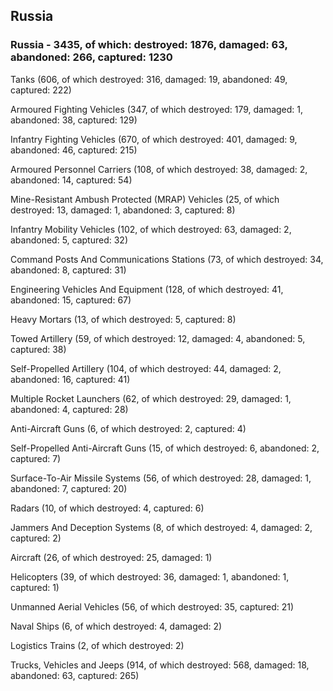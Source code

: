 
 
 ## Russia
 
 ### Russia - 3435, of which: destroyed: 1876, damaged: 63, abandoned: 266, captured: 1230

 

 

 Tanks (606, of which destroyed: 316, damaged: 19, abandoned: 49, captured: 222)

 Armoured Fighting Vehicles (347, of which destroyed: 179, damaged: 1, abandoned: 38, captured: 129)

 Infantry Fighting Vehicles (670, of which destroyed: 401, damaged: 9, abandoned: 46, captured: 215)

 Armoured Personnel Carriers (108, of which destroyed: 38, damaged: 2, abandoned: 14, captured: 54)

 Mine-Resistant Ambush Protected (MRAP) Vehicles (25, of which destroyed: 13, damaged: 1, abandoned: 3, captured: 8)

 Infantry Mobility Vehicles (102, of which destroyed: 63, damaged: 2, abandoned: 5, captured: 32)

 Command Posts And Communications Stations (73, of which destroyed: 34, abandoned: 8, captured: 31)

 Engineering Vehicles And Equipment (128, of which destroyed: 41, abandoned: 15, captured: 67)

 Heavy Mortars (13, of which destroyed: 5, captured: 8)

 Towed Artillery (59, of which destroyed: 12, damaged: 4, abandoned: 5, captured: 38)

 Self-Propelled Artillery (104, of which destroyed: 44, damaged: 2, abandoned: 16, captured: 41)

 Multiple Rocket Launchers (62, of which destroyed: 29, damaged: 1, abandoned: 4, captured: 28)

 Anti-Aircraft Guns (6, of which destroyed: 2, captured: 4)

 Self-Propelled Anti-Aircraft Guns (15, of which destroyed: 6, abandoned: 2, captured: 7)

 Surface-To-Air Missile Systems (56, of which destroyed: 28, damaged: 1, abandoned: 7, captured: 20)

 Radars (10, of which destroyed: 4, captured: 6)

 Jammers And Deception Systems (8, of which destroyed: 4, damaged: 2, captured: 2)

 Aircraft (26, of which destroyed: 25, damaged: 1)

 Helicopters (39, of which destroyed: 36, damaged: 1, abandoned: 1, captured: 1)

 Unmanned Aerial Vehicles (56, of which destroyed: 35, captured: 21)

 Naval Ships (6, of which destroyed: 4, damaged: 2)

 Logistics Trains (2, of which destroyed: 2)

 Trucks, Vehicles and Jeeps (914, of which destroyed: 568, damaged: 18, abandoned: 63, captured: 265)

